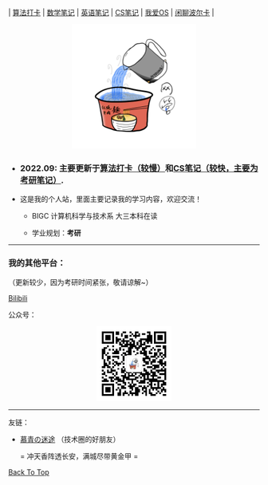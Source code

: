 <div id="top"></div>

| [算法打卡](https://alg.haohaha.cn) | [数学笔记](https://math.haohaha.cn) | [英语笔记](https://eng.haohaha.cn) | [CS笔记](https://cs.haohaha.cn) | [我爱OS](https://os.haohaha.cn) | [闲聊波尔卡](https://chat.haohaha.cn) |

<div align="center">
	<img src="./pic/haohaha.PNG" width="250px">
</div>

- ### 2022.09: 主要更新于[算法打卡（较慢）](http://alg.haohaha.cn)和[CS笔记（较快，主要为考研笔记）](http://cs.haohaha.cn).

- 这是我的个人站，里面主要记录我的学习内容，欢迎交流！

  - BIGC 计算机科学与技术系 大三本科在读

  - 学业规划：**考研**

---

### 我的其他平台：

（更新较少，因为考研时间紧张，敬请谅解~）

[Bilibili](https://space.bilibili.com/1436476753)

公众号：

<div align="center">
	<img src="./pic/QRCode.jpg" width="150px">
</div>

---

友链：

- [慕青の迷途](https://cecilia.cool) （技术圈的好朋友）

  = 冲天香阵透长安，满城尽带黄金甲 =





[Back To Top](#top)

